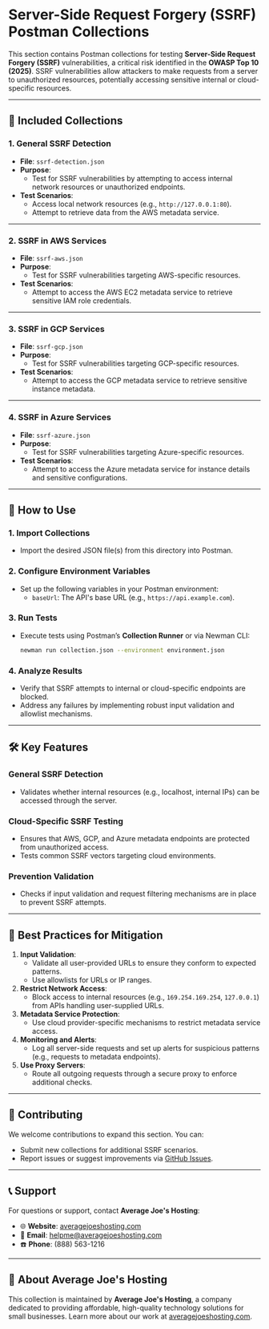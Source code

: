 # Server-Side Request Forgery (SSRF) Postman Collections

This section contains Postman collections for testing **Server-Side Request Forgery (SSRF)** vulnerabilities, a critical risk identified in the **OWASP Top 10 (2025)**. SSRF vulnerabilities allow attackers to make requests from a server to unauthorized resources, potentially accessing sensitive internal or cloud-specific resources.

---

## 📂 **Included Collections**

### **1. General SSRF Detection**
- **File**: `ssrf-detection.json`
- **Purpose**:
  - Test for SSRF vulnerabilities by attempting to access internal network resources or unauthorized endpoints.
- **Test Scenarios**:
  - Access local network resources (e.g., `http://127.0.0.1:80`).
  - Attempt to retrieve data from the AWS metadata service.

---

### **2. SSRF in AWS Services**
- **File**: `ssrf-aws.json`
- **Purpose**:
  - Test for SSRF vulnerabilities targeting AWS-specific resources.
- **Test Scenarios**:
  - Attempt to access the AWS EC2 metadata service to retrieve sensitive IAM role credentials.

---

### **3. SSRF in GCP Services**
- **File**: `ssrf-gcp.json`
- **Purpose**:
  - Test for SSRF vulnerabilities targeting GCP-specific resources.
- **Test Scenarios**:
  - Attempt to access the GCP metadata service to retrieve sensitive instance metadata.

---

### **4. SSRF in Azure Services**
- **File**: `ssrf-azure.json`
- **Purpose**:
  - Test for SSRF vulnerabilities targeting Azure-specific resources.
- **Test Scenarios**:
  - Attempt to access the Azure metadata service for instance details and sensitive configurations.

---

## 🚀 **How to Use**

### **1. Import Collections**
- Import the desired JSON file(s) from this directory into Postman.

### **2. Configure Environment Variables**
- Set up the following variables in your Postman environment:
  - `baseUrl`: The API's base URL (e.g., `https://api.example.com`).

### **3. Run Tests**
- Execute tests using Postman’s **Collection Runner** or via Newman CLI:
  ```bash
  newman run collection.json --environment environment.json
  ```

### **4. Analyze Results**
- Verify that SSRF attempts to internal or cloud-specific endpoints are blocked.
- Address any failures by implementing robust input validation and allowlist mechanisms.

---

## 🛠️ **Key Features**

### **General SSRF Detection**
- Validates whether internal resources (e.g., localhost, internal IPs) can be accessed through the server.

### **Cloud-Specific SSRF Testing**
- Ensures that AWS, GCP, and Azure metadata endpoints are protected from unauthorized access.
- Tests common SSRF vectors targeting cloud environments.

### **Prevention Validation**
- Checks if input validation and request filtering mechanisms are in place to prevent SSRF attempts.

---

## 📄 **Best Practices for Mitigation**

1. **Input Validation**:
   - Validate all user-provided URLs to ensure they conform to expected patterns.
   - Use allowlists for URLs or IP ranges.
2. **Restrict Network Access**:
   - Block access to internal resources (e.g., `169.254.169.254`, `127.0.0.1`) from APIs handling user-supplied URLs.
3. **Metadata Service Protection**:
   - Use cloud provider-specific mechanisms to restrict metadata service access.
4. **Monitoring and Alerts**:
   - Log all server-side requests and set up alerts for suspicious patterns (e.g., requests to metadata endpoints).
5. **Use Proxy Servers**:
   - Route all outgoing requests through a secure proxy to enforce additional checks.

---

## 🤝 **Contributing**

We welcome contributions to expand this section. You can:
- Submit new collections for additional SSRF scenarios.
- Report issues or suggest improvements via [GitHub Issues](https://github.com/AverageJoesHosting/CyberSecurity-OWASPTop10-Postman-Collections/issues).

---

## 📞 **Support**

For questions or support, contact **Average Joe's Hosting**:
- 🌐 **Website**: [averagejoeshosting.com](https://averagejoeshosting.com/)
- 📧 **Email**: [helpme@averagejoeshosting.com](mailto:helpme@averagejoeshosting.com)
- ☎️ **Phone**: (888) 563-1216

---

## 👋 **About Average Joe's Hosting**

This collection is maintained by **Average Joe's Hosting**, a company dedicated to providing affordable, high-quality technology solutions for small businesses. Learn more about our work at [averagejoeshosting.com](https://averagejoeshosting.com/).

